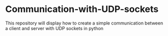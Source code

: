 # Communication-with-UDP-sockets
This repository will display how to create a simple communication between a client and server with UDP sockets in python
